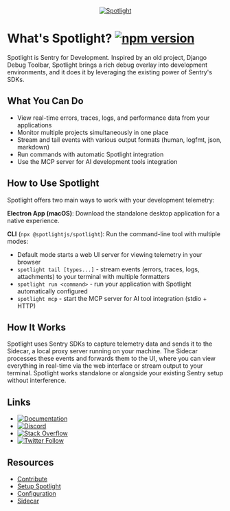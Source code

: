 <p align="center">
  <a href="https://blog.sentry.io/sentry-for-development/" target="_blank">
    <img src="https://raw.githubusercontent.com/getsentry/spotlight/main/.github/spotlight-hero-v2.jpg?utm_source=github&utm_medium=logo" alt="Spotlight">
  </a>
</p>

# What's Spotlight? [![npm version](https://img.shields.io/npm/v/@spotlightjs/spotlight.svg)](https://www.npmjs.com/package/@spotlightjs/spotlight)

Spotlight is Sentry for Development. Inspired by an old project, Django Debug Toolbar, Spotlight brings a rich debug
overlay into development environments, and it does it by leveraging the existing power of Sentry's SDKs.

## What You Can Do

- View real-time errors, traces, logs, and performance data from your applications
- Monitor multiple projects simultaneously in one place
- Stream and tail events with various output formats (human, logfmt, json, markdown)
- Run commands with automatic Spotlight integration
- Use the MCP server for AI development tools integration

## How to Use Spotlight

Spotlight offers two main ways to work with your development telemetry:

**Electron App (macOS)**: Download the standalone desktop application for a native experience.

**CLI** (`npx @spotlightjs/spotlight`): Run the command-line tool with multiple modes:
- Default mode starts a web UI server for viewing telemetry in your browser
- `spotlight tail [types...]` - stream events (errors, traces, logs, attachments) to your terminal with multiple formatters
- `spotlight run <command>` - run your application with Spotlight automatically configured
- `spotlight mcp` - start the MCP server for AI tool integration (stdio + HTTP)

## How It Works

Spotlight uses Sentry SDKs to capture telemetry data and sends it to the Sidecar, a local proxy server running on your machine. The Sidecar processes these events and forwards them to the UI, where you can view everything in real-time via the web interface or stream output to your terminal. Spotlight works standalone or alongside your existing Sentry setup without interference.

## Links

- [![Documentation](https://img.shields.io/badge/documentation-spotlight-indigo.svg)](https://spotlightjs.com/about/)
- [![Discord](https://img.shields.io/discord/621778831602221064)](https://discord.gg/EJjqM3XtXQ)
- [![Stack Overflow](https://img.shields.io/badge/stack%20overflow-sentry-green.svg)](http://stackoverflow.com/questions/tagged/sentry)
- [![Twitter Follow](https://img.shields.io/twitter/follow/getsentry?label=getsentry&style=social)](https://twitter.com/intent/follow?screen_name=getsentry)

## Resources

- [Contribute](https://spotlightjs.com/docs/contribute/)
- [Setup Spotlight](https://spotlightjs.com/docs/setup/)
- [Configuration](https://spotlightjs.com/docs/reference/configuration/)
- [Sidecar](https://spotlightjs.com/docs/sidecar/)
